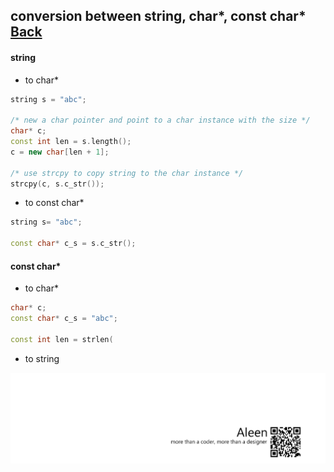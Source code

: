 ## conversion between **string**, **char***, **const char*** [Back](./../c.md)

#### string

- to char*

```cpp
string s = "abc";

/* new a char pointer and point to a char instance with the size */
char* c;
const int len = s.length();
c = new char[len + 1];

/* use strcpy to copy string to the char instance */
strcpy(c, s.c_str());
```

- to const char*

```cpp
string s= "abc";

const char* c_s = s.c_str();
```

#### const char*

- to char*

```cpp
char* c;
const char* c_s = "abc";

const int len = strlen(
```

- to string


<a href="http://aleen42.github.io/" target="_blank" ><img src="./../../../pic/tail.gif"></a>
